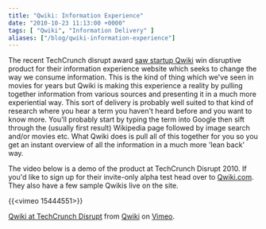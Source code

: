 ```yaml
---
title: "Qwiki: Information Experience"
date: "2010-10-23 11:13:00 +0000"
tags: [ "Qwiki", "Information Delivery" ]
aliases: ["/blog/qwiki-information-experience"]
---
```

The recent TechCrunch disrupt award [saw startup Qwiki](http://techcrunch.com/2010/09/29/qwiki-techcrunch-disrupt-winner/) win disruptive product for their information experience website which seeks to change the way we consume information. This is the kind of thing which we've seen in movies for years but Qwiki is making this experience a reality by pulling together information from various sources and presenting it in a much more experiential way. This sort of delivery is probably well suited to that kind of research where you hear a term you haven't heard before and you want to know more. You'll probably start by typing the term into Google then sift through the (usually first result) Wikipedia page followed by image search and/or movies etc. What Qwiki does is pull all of this together for you so you get an instant overview of all the information in a much more 'lean back' way.

<!--more-->

The video below is a demo of the product at TechCrunch Disrupt 2010. If you'd like to sign up for their invite-only alpha test head over to [Qwiki.com](http://qwiki.com/). They also have a few sample Qwikis live on the site.

{{<vimeo 15444551>}}

[Qwiki at TechCrunch Disrupt](http://vimeo.com/15444551) from [Qwiki](http://vimeo.com/qwiki) on [Vimeo](http://vimeo.com/).

